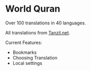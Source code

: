# World Quran 

Over 100 translations in 40 languages.

All translations from [Tanzil.net](http://www.tanzil.net).

Current Features:
* Bookmarks
* Choosing Translation
* Local settings
